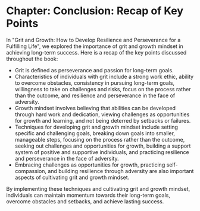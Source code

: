 Chapter: Conclusion: Recap of Key Points
========================================

In "Grit and Growth: How to Develop Resilience and Perseverance for a Fulfilling Life", we explored the importance of grit and growth mindset in achieving long-term success. Here is a recap of the key points discussed throughout the book:

* Grit is defined as perseverance and passion for long-term goals.
* Characteristics of individuals with grit include a strong work ethic, ability to overcome obstacles, consistency in pursuing long-term goals, willingness to take on challenges and risks, focus on the process rather than the outcome, and resilience and perseverance in the face of adversity.
* Growth mindset involves believing that abilities can be developed through hard work and dedication, viewing challenges as opportunities for growth and learning, and not being deterred by setbacks or failures.
* Techniques for developing grit and growth mindset include setting specific and challenging goals, breaking down goals into smaller, manageable steps, focusing on the process rather than the outcome, seeking out challenges and opportunities for growth, building a support system of positive and supportive individuals, and practicing resilience and perseverance in the face of adversity.
* Embracing challenges as opportunities for growth, practicing self-compassion, and building resilience through adversity are also important aspects of cultivating grit and growth mindset.

By implementing these techniques and cultivating grit and growth mindset, individuals can maintain momentum towards their long-term goals, overcome obstacles and setbacks, and achieve lasting success.
